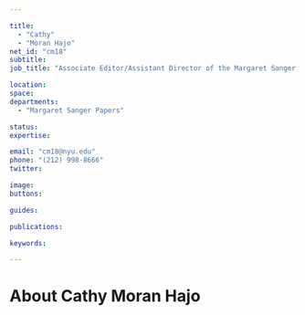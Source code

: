 ```yaml
---

title:
  - "Cathy"
  - "Moran Hajo"
net_id: "cm18"
subtitle: 
job_title: "Associate Editor/Assistant Director of the Margaret Sanger Papers"

location: 
space: 
departments:
  - "Margaret Sanger Papers"

status: 
expertise:

email: "cm18@nyu.edu"
phone: "(212) 998-8666"
twitter: 

image: 
buttons:

guides:

publications:

keywords:

---
```


# About Cathy Moran Hajo


